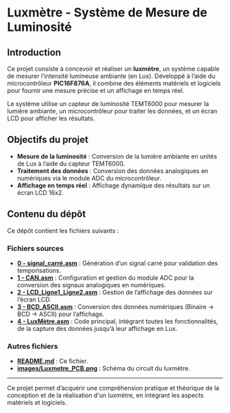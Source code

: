 # Luxmètre - Système de Mesure de Luminosité

## Introduction

Ce projet consiste à concevoir et réaliser un **luxmètre**, un système capable de mesurer l’intensité lumineuse ambiante (en Lux). Développé à l’aide du microcontrôleur **PIC16F876A**, il combine des éléments matériels et logiciels pour fournir une mesure précise et un affichage en temps réel.

Le système utilise un capteur de luminosité TEMT6000 pour mesurer la lumière ambiante, un microcontrôleur pour traiter les données, et un écran LCD pour afficher les résultats.

## Objectifs du projet

- **Mesure de la luminosité** : Conversion de la lumière ambiante en unités de Lux à l’aide du capteur TEMT6000.
- **Traitement des données** : Conversion des données analogiques en numériques via le module ADC du microcontrôleur.
- **Affichage en temps réel** : Affichage dynamique des résultats sur un écran LCD 16x2.

## Contenu du dépôt

Ce dépôt contient les fichiers suivants :

### Fichiers sources

- **[0 - signal_carré.asm](./0%20-%20signal_carré.asm)** : Génération d’un signal carré pour validation des temporisations.
- **[1 - CAN.asm](./1%20-%20CAN.asm)** : Configuration et gestion du module ADC pour la conversion des signaux analogiques en numériques.
- **[2 - LCD_Ligne1_Ligne2.asm](./2%20-%20LCD_Ligne1_Ligne2.asm)** : Gestion de l’affichage des données sur l’écran LCD.
- **[3 - BCD_ASCII.asm](./3%20-%20BCD_ASCII.asm)** : Conversion des données numériques (Binaire → BCD → ASCII) pour l’affichage.
- **[4 - LuxMètre.asm](./4%20-%20LuxMètre.asm)** : Code principal, intégrant toutes les fonctionnalités, de la capture des données jusqu’à leur affichage en Lux.

### Autres fichiers

- **[README.md](./README.md)** : Ce fichier.
- **[images/Luxmetre_PCB.png](./images/Luxmetre_PCB.png)** : Schéma du circuit du luxmètre.
  
---

Ce projet permet d’acquérir une compréhension pratique et théorique de la conception et de la réalisation d'un luxmètre, en intégrant les aspects matériels et logiciels.
